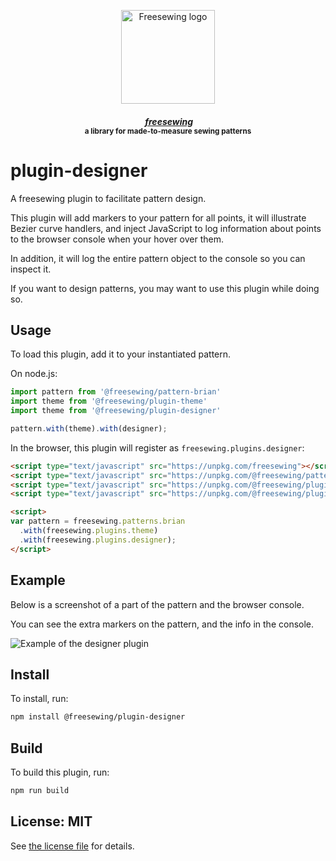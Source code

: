 <p align="center">
  <a title="Go to freesewing.org" href="https://freesewing.org/"><img src="https://freesewing.org/img/logo/black.svg" align="center" width="150px" alt="Freesewing logo"/></a>
</p>
<h4 align="center"><em>&nbsp;<a title="Go to freesewing.org" href="https://freesewing.org/">freesewing</a></em>
<br><sup>a library for made-to-measure sewing patterns</sup>
</h4>

# plugin-designer

A freesewing plugin to facilitate pattern design.

This plugin will add markers to your pattern for all points, it will illustrate
Bezier curve handlers, and inject JavaScript
to log information about points to the browser console when your hover over them.

In addition, it will log the entire pattern object to the console so you can inspect it.

If you want to design patterns, you may want to use this plugin while doing so.

## Usage

To load this plugin, add it to your instantiated pattern.

On node.js:

```js
import pattern from '@freesewing/pattern-brian'
import theme from '@freesewing/plugin-theme'
import theme from '@freesewing/plugin-designer'

pattern.with(theme).with(designer);
```

In the browser, this plugin will register as `freesewing.plugins.designer`:

```html
<script type="text/javascript" src="https://unpkg.com/freesewing"></script>
<script type="text/javascript" src="https://unpkg.com/@freesewing/pattern-brian"></script>
<script type="text/javascript" src="https://unpkg.com/@freesewing/plugin-theme"></script>
<script type="text/javascript" src="https://unpkg.com/@freesewing/plugin-designer"></script>

<script>
var pattern = freesewing.patterns.brian
  .with(freesewing.plugins.theme)
  .with(freesewing.plugins.designer);
</script>
```

## Example

Below is a screenshot of a part of the pattern and the browser console.

You can see the extra markers on the pattern, and the info in the console.

![Example of the designer plugin](https://github.com/freesewing/plugin-theme/raw/master/img/example.png)

## Install

To install, run:

```sh
npm install @freesewing/plugin-designer
```

## Build

To build this plugin, run:

```sh
npm run build
```

## License: MIT

See [the license file](https://github.com/freesewing/plugin-theme/blob/master/LICENSE)
for details.
